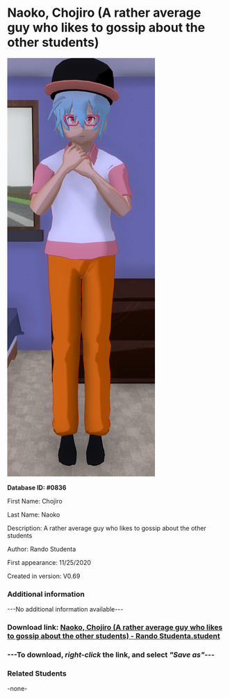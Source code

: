 # Naoko, Chojiro (A rather average guy who likes to gossip about the other students)

<img src="../../Files/Images/Naoko, Chojiro (A rather average guy who likes to gossip about the other students).png" title="Naoko, Chojiro (A rather average guy who likes to gossip about the other students) - Rando Studenta">

**Database ID: #0836**

First Name: Chojiro

Last Name: Naoko

Description: A rather average guy who likes to gossip about the other students

Author: Rando Studenta

First appearance: 11/25/2020

Created in version: V0.69

### Additional information

---No additional information available---

### Download link: <a href="https://raw.githubusercontent.com/Arbiter1223/Daigaku-Gurashi-Custom-Students/master/Files/Student%20Files/Naoko%2C%20Chojiro%20(A%20rather%20average%20guy%20who%20likes%20to%20gossip%20about%20the%20other%20students)%20-%20Rando%20Studenta.student">Naoko, Chojiro (A rather average guy who likes to gossip about the other students) - Rando Studenta.student</a>

### ---**To download, _right-click_ the link, and select _"Save as"_**---

### Related Students

-none-

